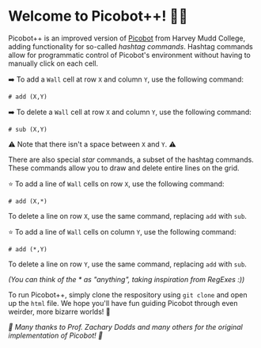 # Welcome to Picobot++! 🤏👾

Picobot++ is an improved version of [Picobot](https://www.cs.hmc.edu/picobot/) from Harvey Mudd College, adding functionality for so-called _hashtag commands_.
Hashtag commands allow for programmatic control of Picobot's environment without having to manually click on each cell.

➡️ To add a `Wall` cell at row `X` and column `Y`, use the following command:
```
# add (X,Y)
```
➡️ To delete a `Wall` cell at row `X` and column `Y`, use the following command:
```
# sub (X,Y)
```
⚠️ Note that there isn't a space between `X` and `Y`. ⚠️

There are also special _star_ commands, a subset of the hashtag commands. These commands allow you to draw and delete entire lines on the grid.

⭐ To add a line of `Wall` cells on row `X`, use the following command:
```
# add (X,*)
```
To delete a line on row `X`, use the same command, replacing `add` with `sub`.

⭐ To add a line of `Wall` cells on column `Y`, use the following command:
```
# add (*,Y)
```
To delete a line on row `Y`, use the same command, replacing `add` with `sub`.

_(You can think of the * as "anything", taking inspiration from RegExes :))_

To run Picobot++, simply clone the respository using `git clone` and open up the `html` file. We hope you'll have fun guiding Picobot through even weirder, more bizarre worlds! 🎉

_🙌 Many thanks to Prof. Zachary Dodds and many others for the original implementation of Picobot! 🙌_
